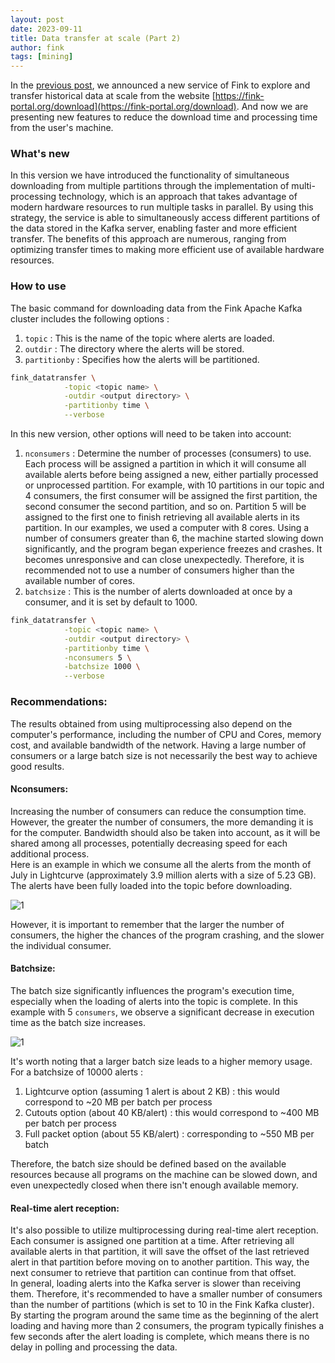 ```yaml
---
layout: post
date: 2023-09-11
title: Data transfer at scale (Part 2)
author: fink
tags: [mining]
---
```


In the [previous post](https://fink-broker.org/2023-01-17-data-transfer), we announced a new service of Fink to explore and transfer historical data at scale from the website [https://fink-portal.org/download](https://fink-portal.org/download). And now we are presenting new features to reduce the download time and processing time from the user's machine.
<!---->

### What's new

In this version we have introduced the functionality of simultaneous downloading from multiple partitions through the implementation of multi-processing technology, which is an approach that takes advantage of modern hardware resources to run multiple tasks in parallel. 
By using this strategy, the service is able to simultaneously access different partitions of the data stored in the Kafka server, enabling faster and more efficient transfer. The benefits of this approach are numerous, ranging from optimizing transfer times to making more efficient use of available hardware resources.

### How to use

The basic command for downloading data from the Fink Apache Kafka cluster includes the following options :
1. `topic` : This is the name of the topic where alerts are loaded.
2. `outdir` : The directory where the alerts will be stored.
3. `partitionby` : Specifies how the alerts will be partitioned.

```bash
fink_datatransfer \
            -topic <topic name> \
            -outdir <output directory> \
            -partitionby time \
            --verbose
```
In this new version, other options will need to be taken into account:
1. `nconsumers` : Determine the number of processes (consumers) to use.\
Each process will be assigned a partition in which it will consume all available alerts before being assigned a new, either partially processed or unprocessed partition.
For example, with 10 partitions in our topic and 4 consumers, the first consumer will be assigned the first partition, the second consumer the second partition, and so on. Partition 5 will be assigned to the first one to finish retrieving all available alerts in its partition.
In our examples, we used a computer with 8 cores. Using a number of consumers greater than 6, the machine started slowing down significantly, and the program began experience freezes and crashes. It becomes unresponsive and can close unexpectedly. Therefore, it is recommended not to use a number of consumers higher than the available number of cores.
2. `batchsize` : This is the number of alerts downloaded at once by a consumer, and it is set by default to 1000.

```bash
fink_datatransfer \
            -topic <topic name> \
            -outdir <output directory> \
            -partitionby time \
            -nconsumers 5 \
            -batchsize 1000 \
            --verbose
```
### Recommendations:
The results obtained from using multiprocessing also depend on the computer's performance, including the number of CPU and Cores, memory cost, and available bandwidth of the network. Having a large number of consumers or a large batch size is not necessarily the best way to achieve good results.

#### Nconsumers:
Increasing the number of consumers can reduce the consumption time. However, the greater the number of consumers, the more demanding it is for the computer. Bandwidth should also be taken into account, as it will be shared among all processes, potentially decreasing speed for each additional process.\
Here is an example in which we consume all the alerts from the month of July in Lightcurve (approximately 3.9 million alerts with a size of 5.23 GB). The alerts have been fully loaded into the topic before downloading.

![1](/images/dt-2nconsumers.png)

However, it is important to remember that the larger the number of consumers, the higher the chances of the program crashing, and the slower the individual consumer. 

#### Batchsize:
The batch size significantly influences the program's execution time, especially when the loading of alerts into the topic is complete. In this example with 5 `consumers`, we observe a significant decrease in execution time as the batch size increases.

![1](/images/dt-2batchsize.png)

It's worth noting that a larger batch size leads to a higher memory usage. For a batchsize of 10000 alerts : 
1. Lightcurve option (assuming 1 alert is about 2 KB) : this would correspond to ~20 MB per batch per process
2. Cutouts option (about 40 KB/alert) : this would correspond to ~400 MB per batch per process
3. Full packet option (about 55 KB/alert) : corresponding to ~550 MB per batch

Therefore, the batch size should be defined based on the available resources because all programs on the machine can be slowed down, and even unexpectedly closed when there isn't enough available memory.
#### Real-time alert reception:
It's also possible to utilize multiprocessing during real-time alert reception. Each consumer is assigned one partition at a time. After retrieving all available alerts in that partition, it will save the offset of the last retrieved alert in that partition before moving on to another partition. This way, the next consumer to retrieve that partition can continue from that offset.\
In general, loading alerts into the Kafka server is slower than receiving them. Therefore, it's recommended to have a smaller number of consumers than the number of partitions (which is set to 10 in the Fink Kafka cluster). By starting the program around the same time as the beginning of the alert loading and having more than 2 consumers, the program typically finishes a few seconds after the alert loading is complete, which means there is no delay in polling and processing the data.
